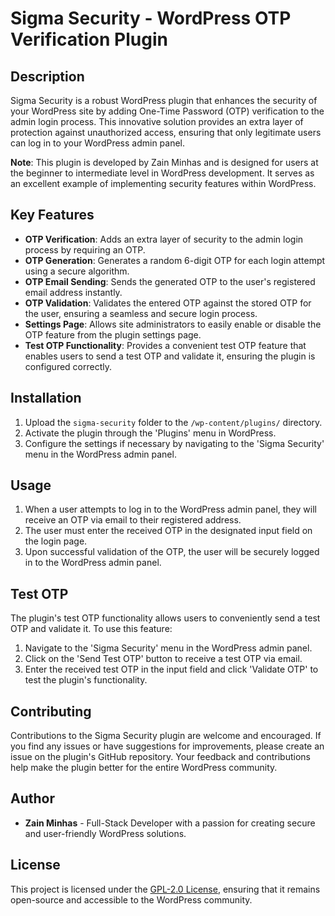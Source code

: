 # Sigma Security - WordPress OTP Verification Plugin

## Description

Sigma Security is a robust WordPress plugin that enhances the security of your WordPress site by adding One-Time Password (OTP) verification to the admin login process. This innovative solution provides an extra layer of protection against unauthorized access, ensuring that only legitimate users can log in to your WordPress admin panel.

**Note**: This plugin is developed by Zain Minhas and is designed for users at the beginner to intermediate level in WordPress development. It serves as an excellent example of implementing security features within WordPress.

## Key Features

- **OTP Verification**: Adds an extra layer of security to the admin login process by requiring an OTP.
- **OTP Generation**: Generates a random 6-digit OTP for each login attempt using a secure algorithm.
- **OTP Email Sending**: Sends the generated OTP to the user's registered email address instantly.
- **OTP Validation**: Validates the entered OTP against the stored OTP for the user, ensuring a seamless and secure login process.
- **Settings Page**: Allows site administrators to easily enable or disable the OTP feature from the plugin settings page.
- **Test OTP Functionality**: Provides a convenient test OTP feature that enables users to send a test OTP and validate it, ensuring the plugin is configured correctly.

## Installation

1. Upload the `sigma-security` folder to the `/wp-content/plugins/` directory.
2. Activate the plugin through the 'Plugins' menu in WordPress.
3. Configure the settings if necessary by navigating to the 'Sigma Security' menu in the WordPress admin panel.

## Usage

1. When a user attempts to log in to the WordPress admin panel, they will receive an OTP via email to their registered address.
2. The user must enter the received OTP in the designated input field on the login page.
3. Upon successful validation of the OTP, the user will be securely logged in to the WordPress admin panel.

## Test OTP

The plugin's test OTP functionality allows users to conveniently send a test OTP and validate it. To use this feature:

1. Navigate to the 'Sigma Security' menu in the WordPress admin panel.
2. Click on the 'Send Test OTP' button to receive a test OTP via email.
3. Enter the received test OTP in the input field and click 'Validate OTP' to test the plugin's functionality.

## Contributing

Contributions to the Sigma Security plugin are welcome and encouraged. If you find any issues or have suggestions for improvements, please create an issue on the plugin's GitHub repository. Your feedback and contributions help make the plugin better for the entire WordPress community.

## Author

- **Zain Minhas** - Full-Stack Developer with a passion for creating secure and user-friendly WordPress solutions.

## License

This project is licensed under the [GPL-2.0 License](LICENSE), ensuring that it remains open-source and accessible to the WordPress community.
